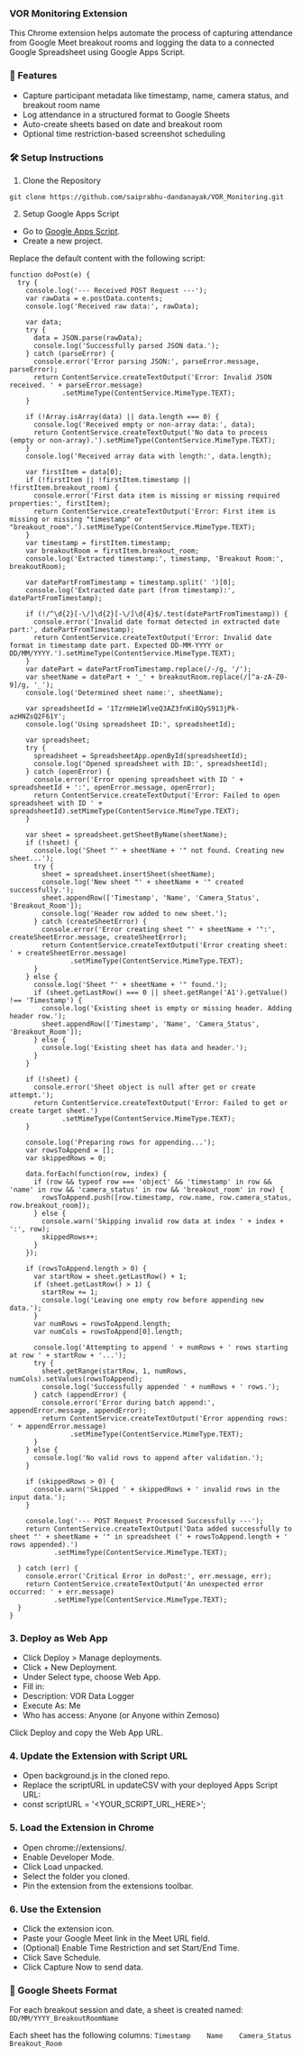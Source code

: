 ### VOR Monitoring Extension 
This Chrome extension helps automate the process of capturing attendance from Google Meet breakout rooms and logging the data to a connected Google Spreadsheet using Google Apps Script.

### 🚀 Features

- Capture participant metadata like timestamp, name, camera status, and breakout room name
- Log attendance in a structured format to Google Sheets
- Auto-create sheets based on date and breakout room
- Optional time restriction-based screenshot scheduling



### 🛠️ Setup Instructions
1. Clone the Repository

`git clone https://github.com/saiprabhu-dandanayak/VOR_Monitoring.git`


2. Setup Google Apps Script

- Go to [Google Apps Script](https://script.google.com/).
- Create a new project.

Replace the default content with the following script:



```
function doPost(e) {
  try {
    console.log('--- Received POST Request ---');
    var rawData = e.postData.contents;
    console.log('Received raw data:', rawData);

    var data;
    try {
      data = JSON.parse(rawData);
      console.log('Successfully parsed JSON data.');
    } catch (parseError) {
      console.error('Error parsing JSON:', parseError.message, parseError);
      return ContentService.createTextOutput('Error: Invalid JSON received. ' + parseError.message)
             .setMimeType(ContentService.MimeType.TEXT);
    }

    if (!Array.isArray(data) || data.length === 0) {
      console.log('Received empty or non-array data:', data);
      return ContentService.createTextOutput('No data to process (empty or non-array).').setMimeType(ContentService.MimeType.TEXT);
    }
    console.log('Received array data with length:', data.length);

    var firstItem = data[0];
    if (!firstItem || !firstItem.timestamp || !firstItem.breakout_room) {
      console.error('First data item is missing or missing required properties:', firstItem);
      return ContentService.createTextOutput('Error: First item is missing or missing "timestamp" or "breakout_room".').setMimeType(ContentService.MimeType.TEXT);
    }
    var timestamp = firstItem.timestamp;
    var breakoutRoom = firstItem.breakout_room;
    console.log('Extracted timestamp:', timestamp, 'Breakout Room:', breakoutRoom);

    var datePartFromTimestamp = timestamp.split(' ')[0];
    console.log('Extracted date part (from timestamp):', datePartFromTimestamp);

    if (!/^\d{2}[-\/]\d{2}[-\/]\d{4}$/.test(datePartFromTimestamp)) {
      console.error('Invalid date format detected in extracted date part:', datePartFromTimestamp);
      return ContentService.createTextOutput('Error: Invalid date format in timestamp date part. Expected DD-MM-YYYY or DD/MM/YYYY.').setMimeType(ContentService.MimeType.TEXT);
    }
    var datePart = datePartFromTimestamp.replace(/-/g, '/');
    var sheetName = datePart + '_' + breakoutRoom.replace(/[^a-zA-Z0-9]/g, '_');
    console.log('Determined sheet name:', sheetName);

    var spreadsheetId = '1TzrmHe1WlveQ3AZ3fnKi8QyS913jPk-azHNZsQ2F61Y';
    console.log('Using spreadsheet ID:', spreadsheetId);

    var spreadsheet;
    try {
      spreadsheet = SpreadsheetApp.openById(spreadsheetId);
      console.log('Opened spreadsheet with ID:', spreadsheetId);
    } catch (openError) {
      console.error('Error opening spreadsheet with ID ' + spreadsheetId + ':', openError.message, openError);
      return ContentService.createTextOutput('Error: Failed to open spreadsheet with ID ' + spreadsheetId).setMimeType(ContentService.MimeType.TEXT);
    }

    var sheet = spreadsheet.getSheetByName(sheetName);
    if (!sheet) {
      console.log('Sheet "' + sheetName + '" not found. Creating new sheet...');
      try {
        sheet = spreadsheet.insertSheet(sheetName);
        console.log('New sheet "' + sheetName + '" created successfully.');
        sheet.appendRow(['Timestamp', 'Name', 'Camera_Status', 'Breakout_Room']);
        console.log('Header row added to new sheet.');
      } catch (createSheetError) {
        console.error('Error creating sheet "' + sheetName + '":', createSheetError.message, createSheetError);
        return ContentService.createTextOutput('Error creating sheet: ' + createSheetError.message)
               .setMimeType(ContentService.MimeType.TEXT);
      }
    } else {
      console.log('Sheet "' + sheetName + '" found.');
      if (sheet.getLastRow() === 0 || sheet.getRange('A1').getValue() !== 'Timestamp') {
        console.log('Existing sheet is empty or missing header. Adding header row.');
        sheet.appendRow(['Timestamp', 'Name', 'Camera_Status', 'Breakout_Room']);
      } else {
        console.log('Existing sheet has data and header.');
      }
    }

    if (!sheet) {
      console.error('Sheet object is null after get or create attempt.');
      return ContentService.createTextOutput('Error: Failed to get or create target sheet.')
             .setMimeType(ContentService.MimeType.TEXT);
    }

    console.log('Preparing rows for appending...');
    var rowsToAppend = [];
    var skippedRows = 0;

    data.forEach(function(row, index) {
      if (row && typeof row === 'object' && 'timestamp' in row && 'name' in row && 'camera_status' in row && 'breakout_room' in row) {
        rowsToAppend.push([row.timestamp, row.name, row.camera_status, row.breakout_room]);
      } else {
        console.warn('Skipping invalid row data at index ' + index + ':', row);
        skippedRows++;
      }
    });

    if (rowsToAppend.length > 0) {
      var startRow = sheet.getLastRow() + 1;
      if (sheet.getLastRow() > 1) {
        startRow += 1;
        console.log('Leaving one empty row before appending new data.');
      }
      var numRows = rowsToAppend.length;
      var numCols = rowsToAppend[0].length;

      console.log('Attempting to append ' + numRows + ' rows starting at row ' + startRow + '...');
      try {
        sheet.getRange(startRow, 1, numRows, numCols).setValues(rowsToAppend);
        console.log('Successfully appended ' + numRows + ' rows.');
      } catch (appendError) {
        console.error('Error during batch append:', appendError.message, appendError);
        return ContentService.createTextOutput('Error appending rows: ' + appendError.message)
               .setMimeType(ContentService.MimeType.TEXT);
      }
    } else {
      console.log('No valid rows to append after validation.');
    }

    if (skippedRows > 0) {
      console.warn('Skipped ' + skippedRows + ' invalid rows in the input data.');
    }

    console.log('--- POST Request Processed Successfully ---');
    return ContentService.createTextOutput('Data added successfully to sheet "' + sheetName + '" in spreadsheet (' + rowsToAppend.length + ' rows appended).')
           .setMimeType(ContentService.MimeType.TEXT);

  } catch (err) {
    console.error('Critical Error in doPost:', err.message, err);
    return ContentService.createTextOutput('An unexpected error occurred: ' + err.message)
           .setMimeType(ContentService.MimeType.TEXT);
  }
}
```



### 3. Deploy as Web App

- Click Deploy > Manage deployments.
- Click + New Deployment.
- Under Select type, choose Web App.
- Fill in:
- Description: VOR Data Logger
- Execute As: Me
- Who has access: Anyone (or Anyone within Zemoso)



Click Deploy and copy the Web App URL.

### 4. Update the Extension with Script URL

- Open background.js in the cloned repo.
- Replace the scriptURL in updateCSV with your deployed Apps Script URL:
- const scriptURL = '<YOUR_SCRIPT_URL_HERE>';


### 5. Load the Extension in Chrome

- Open chrome://extensions/.
- Enable Developer Mode.
- Click Load unpacked.
- Select the folder you cloned.
- Pin the extension from the extensions toolbar.


### 6. Use the Extension

- Click the extension icon.
- Paste your Google Meet link in the Meet URL field.
- (Optional) Enable Time Restriction and set Start/End Time.
- Click Save Schedule.
- Click Capture Now to send data.



### 🧪 Google Sheets Format
For each breakout session and date, a sheet is created named:
`DD/MM/YYYY_BreakoutRoomName`

Each sheet has the following columns:
`Timestamp    Name    Camera_Status    Breakout_Room`

